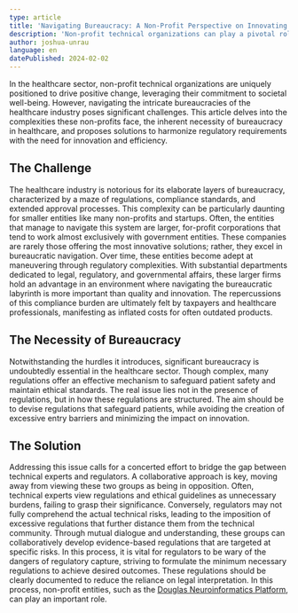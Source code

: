 ```yaml
---
type: article
title: 'Navigating Bureaucracy: A Non-Profit Perspective on Innovating in Healthcare'
description: 'Non-profit technical organizations can play a pivotal role in the healthcare sector, proposing collaborative solutions to align regulatory frameworks with the imperatives of innovation and efficiency.'
author: joshua-unrau
language: en
datePublished: 2024-02-02
---
```


In the healthcare sector, non-profit technical organizations are uniquely positioned to drive positive change, leveraging their commitment to societal well-being. However, navigating the intricate bureaucracies of the healthcare industry poses significant challenges. This article delves into the complexities these non-profits face, the inherent necessity of bureaucracy in healthcare, and proposes solutions to harmonize regulatory requirements with the need for innovation and efficiency.

## The Challenge

The healthcare industry is notorious for its elaborate layers of bureaucracy, characterized by a maze of regulations, compliance standards, and extended approval processes. This complexity can be particularly daunting for smaller entities like many non-profits and startups. Often, the entities that manage to navigate this system are larger, for-profit corporations that tend to work almost exclusively with government entities. These companies are rarely those offering the most innovative solutions; rather, they excel in bureaucratic navigation. Over time, these entities become adept at maneuvering through regulatory complexities. With substantial departments dedicated to legal, regulatory, and governmental affairs, these larger firms hold an advantage in an environment where navigating the bureaucratic labyrinth is more important than quality and innovation. The repercussions of this compliance burden are ultimately felt by taxpayers and healthcare professionals, manifesting as inflated costs for often outdated products.

## The Necessity of Bureaucracy

Notwithstanding the hurdles it introduces, significant bureaucracy is undoubtedly essential in the healthcare sector. Though complex, many regulations offer an effective mechanism to safeguard patient safety and maintain ethical standards. The real issue lies not in the presence of regulations, but in how these regulations are structured. The aim should be to devise regulations that safeguard patients, while avoiding the creation of excessive entry barriers and minimizing the impact on innovation.

## The Solution

Addressing this issue calls for a concerted effort to bridge the gap between technical experts and regulators. A collaborative approach is key, moving away from viewing these two groups as being in opposition. Often, technical experts view regulations and ethical guidelines as unnecessary burdens, failing to grasp their significance. Conversely, regulators may not fully comprehend the actual technical risks, leading to the imposition of excessive regulations that further distance them from the technical community. Through mutual dialogue and understanding, these groups can collaboratively develop evidence-based regulations that are targeted at specific risks. In this process, it is vital for regulators to be wary of the dangers of regulatory capture, striving to formulate the minimum necessary regulations to achieve desired outcomes. These regulations should be clearly documented to reduce the reliance on legal interpretation. In this process, non-profit entities, such as the [Douglas Neuroinformatics Platform](https://douglasneuroinformatics.ca/), can play an important role.
